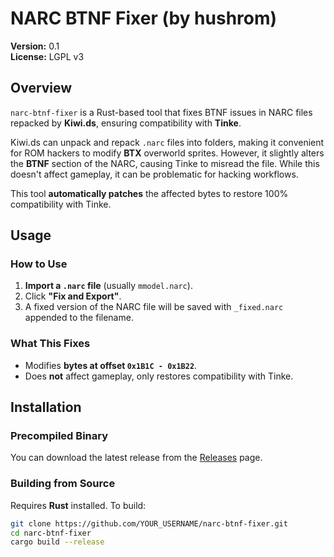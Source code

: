 # NARC BTNF Fixer (by hushrom)

**Version:** 0.1  
**License:** LGPL v3

## Overview
`narc-btnf-fixer` is a Rust-based tool that fixes BTNF issues in NARC files repacked by **Kiwi.ds**, ensuring compatibility with **Tinke**.

Kiwi.ds can unpack and repack `.narc` files into folders, making it convenient for ROM hackers to modify **BTX** overworld sprites. However, it slightly alters the **BTNF** section of the NARC, causing Tinke to misread the file. While this doesn't affect gameplay, it can be problematic for hacking workflows.

This tool **automatically patches** the affected bytes to restore 100% compatibility with Tinke.

## Usage

### **How to Use**
1. **Import a `.narc` file** (usually `mmodel.narc`).
2. Click **"Fix and Export"**.
3. A fixed version of the NARC file will be saved with `_fixed.narc` appended to the filename.

### **What This Fixes**
- Modifies **bytes at offset `0x1B1C - 0x1B22`**.
- Does **not** affect gameplay, only restores compatibility with Tinke.

## Installation

### **Precompiled Binary**
You can download the latest release from the [Releases](https://github.com/YOUR_USERNAME/narc-btnf-fixer/releases) page.

### **Building from Source**
Requires **Rust** installed. To build:

```sh
git clone https://github.com/YOUR_USERNAME/narc-btnf-fixer.git
cd narc-btnf-fixer
cargo build --release
